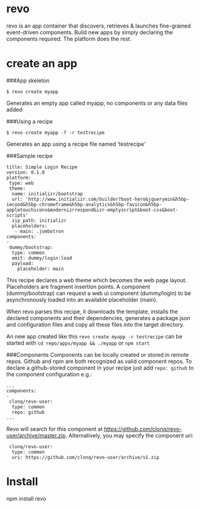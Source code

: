 revo
===

revo is an app container that discovers, retrieves & launches fine-grained event-driven components. Build new apps by simply declaring the components required. The platform does the rest.

create an app
===

###App skeleton
````
$ revo create myapp
````

Generates an empty app called myapp, no components or any data files added

###Using a recipe

````
$ revo create myapp -f -r testrecipe
````

Generates an app using a recipe file named 'testrecipe'


###Sample recipe
```
title: Simple Login Recipe
version: 0.1.0
platform:
 type: web
 theme:
  name: initializr/bootstrap
  url: 'http://www.initializr.com/builder?boot-hero&jquerymin&h5bp-iecond&h5bp-chromeframe&h5bp-analytics&h5bp-favicon&h5bp-appletouchicons&modernizrrespond&izr-emptyscript&boot-css&boot-scripts'
  zip_path: initializr
  placeholders:
   - main: .jumbotron
components:
-
 dummy/bootstrap:
  type: common
  emit: dummy/login:load
  payload:
    placeholder: main
```

This recipe declares a web theme which becomes the web page layout. Placeholders are fragment insertion points. A component (dummy/bootstrap) can request a web ui component (dummy/login) to be asynchronously loaded into an available placeholder (main).

When revo parses this recipe, it downloads the template, installs the declared components and their dependencies, generates a package.json and configuration files and copy all these files into the target directory.

An new app created like this `revo create myapp -r testrecipe` can be started with `cd repo/apps/myapp && ./myapp` or `npm start`

###Components
Components can be locally created or stored in remote repos. Github and npm are both recognized as valid component repos. To declare a github-stored component in your recipe just add `repo: github` to the component configuration e.g.:

```
...
components:
-
 clonq/revo-user:
  type: common
  repo: github
...  
```

Revo will search for this component at https://github.com/clonq/revo-user/archive/master.zip. Alternatively, you may specify the component uri:

```
 clonq/revo-user:
  type: common
  uri: https://github.com/clonq/revo-user/archive/v1.zip
```

Install
===
npm install revo

